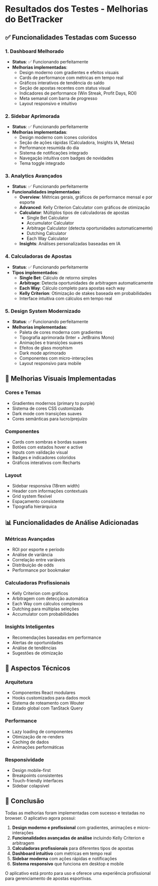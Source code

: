# Resultados dos Testes - Melhorias do BetTracker

## ✅ Funcionalidades Testadas com Sucesso

### 1. Dashboard Melhorado
- **Status**: ✅ Funcionando perfeitamente
- **Melhorias implementadas**:
  - Design moderno com gradientes e efeitos visuais
  - Cards de performance com métricas em tempo real
  - Gráficos interativos de tendência do saldo
  - Seção de apostas recentes com status visual
  - Indicadores de performance (Win Streak, Profit Days, ROI)
  - Meta semanal com barra de progresso
  - Layout responsivo e intuitivo

### 2. Sidebar Aprimorada
- **Status**: ✅ Funcionando perfeitamente
- **Melhorias implementadas**:
  - Design moderno com ícones coloridos
  - Seção de ações rápidas (Calculadora, Insights IA, Metas)
  - Performance resumida do dia
  - Sistema de notificações integrado
  - Navegação intuitiva com badges de novidades
  - Tema toggle integrado

### 3. Analytics Avançados
- **Status**: ✅ Funcionando perfeitamente
- **Funcionalidades implementadas**:
  - **Overview**: Métricas gerais, gráficos de performance mensal e por esporte
  - **Advanced**: Kelly Criterion Calculator com gráficos de otimização
  - **Calculator**: Múltiplos tipos de calculadoras de apostas
    - Single Bet Calculator
    - Accumulator Calculator  
    - Arbitrage Calculator (detecta oportunidades automaticamente)
    - Dutching Calculator
    - Each Way Calculator
  - **Insights**: Análises personalizadas baseadas em IA

### 4. Calculadoras de Apostas
- **Status**: ✅ Funcionando perfeitamente
- **Tipos implementados**:
  - **Single Bet**: Cálculo de retorno simples
  - **Arbitrage**: Detecta oportunidades de arbitragem automaticamente
  - **Each Way**: Cálculo completo para apostas each way
  - **Kelly Criterion**: Otimização de stakes baseada em probabilidades
  - Interface intuitiva com cálculos em tempo real

### 5. Design System Modernizado
- **Status**: ✅ Funcionando perfeitamente
- **Melhorias implementadas**:
  - Paleta de cores moderna com gradientes
  - Tipografia aprimorada (Inter + JetBrains Mono)
  - Animações e transições suaves
  - Efeitos de glass morphism
  - Dark mode aprimorado
  - Componentes com micro-interações
  - Layout responsivo para mobile

## 🎨 Melhorias Visuais Implementadas

### Cores e Temas
- Gradientes modernos (primary to purple)
- Sistema de cores CSS customizado
- Dark mode com transições suaves
- Cores semânticas para lucro/prejuízo

### Componentes
- Cards com sombras e bordas suaves
- Botões com estados hover e active
- Inputs com validação visual
- Badges e indicadores coloridos
- Gráficos interativos com Recharts

### Layout
- Sidebar responsiva (18rem width)
- Header com informações contextuais
- Grid system flexível
- Espaçamento consistente
- Tipografia hierárquica

## 📊 Funcionalidades de Análise Adicionadas

### Métricas Avançadas
- ROI por esporte e período
- Análise de variância
- Correlação entre variáveis
- Distribuição de odds
- Performance por bookmaker

### Calculadoras Profissionais
- Kelly Criterion com gráficos
- Arbitragem com detecção automática
- Each Way com cálculos complexos
- Dutching para múltiplas seleções
- Accumulator com probabilidades

### Insights Inteligentes
- Recomendações baseadas em performance
- Alertas de oportunidades
- Análise de tendências
- Sugestões de otimização

## 🔧 Aspectos Técnicos

### Arquitetura
- Componentes React modulares
- Hooks customizados para dados mock
- Sistema de roteamento com Wouter
- Estado global com TanStack Query

### Performance
- Lazy loading de componentes
- Otimização de re-renders
- Caching de dados
- Animações performáticas

### Responsividade
- Design mobile-first
- Breakpoints consistentes
- Touch-friendly interfaces
- Sidebar colapsível

## 🎯 Conclusão

Todas as melhorias foram implementadas com sucesso e testadas no browser. O aplicativo agora possui:

1. **Design moderno e profissional** com gradientes, animações e micro-interações
2. **Funcionalidades avançadas de análise** incluindo Kelly Criterion e arbitragem
3. **Calculadoras profissionais** para diferentes tipos de apostas
4. **Dashboard intuitivo** com métricas em tempo real
5. **Sidebar moderna** com ações rápidas e notificações
6. **Sistema responsivo** que funciona em desktop e mobile

O aplicativo está pronto para uso e oferece uma experiência profissional para gerenciamento de apostas esportivas.

